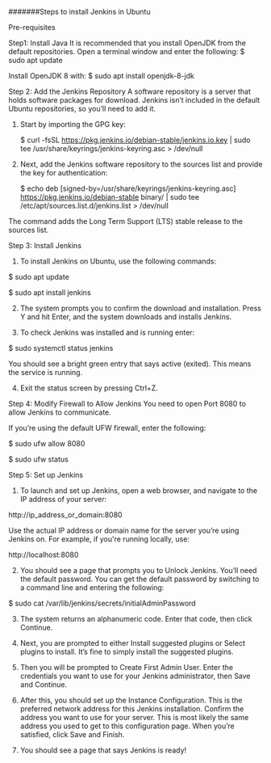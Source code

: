 #######Steps to install Jenkins in Ubuntu 

Pre-requisites 

Step1: Install Java 
It is recommended that you install OpenJDK from the default repositories. Open a terminal window and enter the following:
  $ sudo apt update
  
Install OpenJDK 8 with:
  $ sudo apt install openjdk-8-jdk
  
Step 2: Add the Jenkins Repository
  A software repository is a server that holds software packages for download. Jenkins isn’t included in the default Ubuntu repositories, so you’ll need to add it.

   1. Start by importing the GPG key:

      $ curl -fsSL https://pkg.jenkins.io/debian-stable/jenkins.io.key | sudo tee /usr/share/keyrings/jenkins-keyring.asc > /dev/null
     
   2. Next, add the Jenkins software repository to the sources list and provide the key for authentication:

      $ echo deb [signed-by=/usr/share/keyrings/jenkins-keyring.asc] https://pkg.jenkins.io/debian-stable binary/ | sudo tee /etc/apt/sources.list.d/jenkins.list > /dev/null

   The command adds the Long Term Support (LTS) stable release to the sources list.
   
Step 3: Install Jenkins
   1. To install Jenkins on Ubuntu, use the following commands:

   $  sudo apt update

   $ sudo apt install jenkins

   2. The system prompts you to confirm the download and installation. Press Y and hit Enter, and the system downloads and installs Jenkins.
   
   3. To check Jenkins was installed and is running enter:

   $ sudo systemctl status jenkins

 You should see a bright green entry that says active (exited). This means the service is running.
 
   4. Exit the status screen by pressing Ctrl+Z.

Step 4: Modify Firewall to Allow Jenkins
   You need to open Port 8080 to allow Jenkins to communicate.

   If you’re using the default UFW firewall, enter the following:

   $ sudo ufw allow 8080

   $ sudo ufw status
   
Step 5: Set up Jenkins
   1. To launch and set up Jenkins, open a web browser, and navigate to the IP address of your server:

   http://ip_address_or_domain:8080

   Use the actual IP address or domain name for the server you’re using Jenkins on. For example, if you're running locally, use:

   http://localhost:8080
   
   2. You should see a page that prompts you to Unlock Jenkins. You’ll need the default password. You can get the default password by switching to a command line and entering the following:

   $ sudo cat /var/lib/jenkins/secrets/initialAdminPassword

   3. The system returns an alphanumeric code. Enter that code, then click Continue.

   4. Next, you are prompted to either Install suggested plugins or Select plugins to install. It’s fine to simply install the suggested plugins.
   5. Then you will be prompted to Create First Admin User.
      Enter the credentials you want to use for your Jenkins administrator, then Save and Continue.

   6. After this, you should set up the Instance Configuration. This is the preferred network address for this Jenkins installation. Confirm the address you want to use for your server. This is most likely the same address you used to get to this configuration page. When you’re satisfied, click Save and Finish.

   7. You should see a page that says Jenkins is ready!



